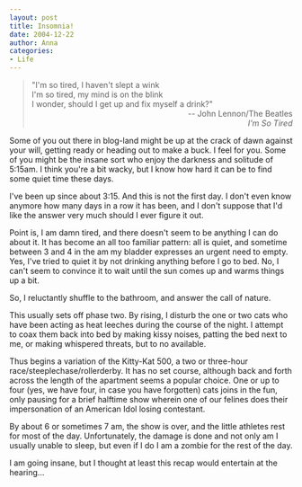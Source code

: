 ```yaml
---
layout: post
title: Insomnia!
date: 2004-12-22
author: Anna
categories:
- Life
---
```


<blockquote>
	"I'm so tired, I haven't slept a wink<br />
	I'm so tired, my mind is on the blink<br />
	I wonder, should I get up and fix myself a drink?"<br />
	<div style="text-align:right">-- John Lennon/The Beatles<br /><i>I'm
	So Tired</i></div>
</blockquote>
<p>Some of you out there in blog-land might be up at the crack of dawn
against your will, getting ready or heading out to make a buck. I feel
for you. Some of you might be the insane sort who enjoy the darkness
and solitude of 5:15am. I think you're a bit wacky, but I know how hard
it can be to find some quiet time these days.</p>
<p>I've been up since about 3:15. And this is not the first day. I
don't even know anymore how many days in a row it has been, and I don't
suppose that I'd like the answer very much should I ever figure it
out.</p>
<p>Point is, I am damn tired, and there doesn't seem to be anything I
can do about it. It has become an all too familiar pattern: all is
quiet, and sometime between 3 and 4 in the am my bladder expresses an
urgent need to empty. Yes, I've tried to quiet it by not drinking
anything before I go to bed. No, I can't seem to convince it to wait
until the sun comes up and warms things up a bit.</p>
<p>So, I reluctantly shuffle to the bathroom, and answer the call of
nature.</p>
<p>This usually sets off phase two. By rising, I disturb the one or two
cats who have been acting as heat leeches during the course of the
night. I attempt to coax them back into bed by making kissy noises,
patting the bed next to me, or making whispered threats, but to no
available.</p>
<p>Thus begins a variation of the Kitty-Kat 500, a two or three-hour
race/steeplechase/rollerderby. It has no set course, although back and
forth across the length of the apartment seems a popular choice. One or
up to four (yes, we have four, in case you have forgotten) cats joins
in the fun, only pausing for a brief halftime show wherein one of our
felines does their impersonation of an American Idol losing
contestant.</p>
<p>By about 6 or sometimes 7 am, the show is over, and the little
athletes rest for most of the day. Unfortunately, the damage is done
and not only am I usually unable to sleep, but even if I do I am a
zombie for the rest of the day.</p>
<p>I am going insane, but I thought at least this recap would entertain
at the hearing...</p>